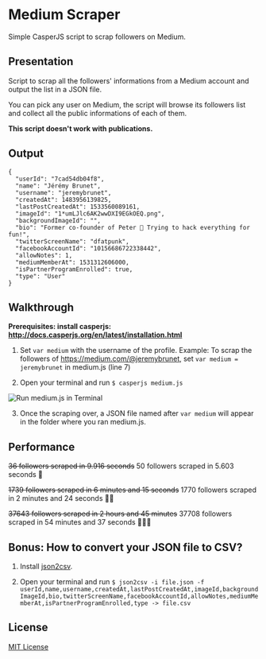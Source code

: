# Medium Scraper
Simple CasperJS script to scrap followers on Medium.

## Presentation
Script to scrap all the followers' informations from a Medium account and output the list in a JSON file.

You can pick any user on Medium, the script will browse its followers list and collect all the public informations of each of them.

**This script doesn't work with publications.**

## Output
```
{
  "userId": "7cad54db04f8",
  "name": "Jérémy Brunet",
  "username": "jeremybrunet",
  "createdAt": 1483956139825,
  "lastPostCreatedAt": 1533560089161,
  "imageId": "1*umLJlc6AK2wwDXI9EGkOEQ.png",
  "backgroundImageId": "",
  "bio": "Former co-founder of Peter 🙈 Trying to hack everything for fun!",
  "twitterScreenName": "dfatpunk",
  "facebookAccountId": "10156686722338442",
  "allowNotes": 1,
  "mediumMemberAt": 1531312606000,
  "isPartnerProgramEnrolled": true,
  "type": "User"
}
```

## Walkthrough

**Prerequisites: install casperjs: http://docs.casperjs.org/en/latest/installation.html**

1. Set `var medium` with the username of the profile. 
Example: To scrap the followers of https://medium.com/@jeremybrunet, set `var medium = jeremybrunet` in medium.js (line 7)

2. Open your terminal and run `$ casperjs medium.js`

![Run medium.js in Terminal](https://dl.dropboxusercontent.com/s/sdbj9nx1y7kyby8/Capture%20d%E2%80%99%C3%A9cran%202018-09-12%20%C3%A0%2017.32.57.png)

3. Once the scraping over, a JSON file named after `var medium` will appear in the folder where you ran medium.js.

## Performance
~~36 followers scraped in 9.916 seconds~~
50 followers scraped in 5.603 seconds 🚀

~~1739 followers scraped in 6 minutes and 15 seconds~~
1770 followers scraped in 2 minutes and 24 seconds 🚀🚀

~~37643 followers scraped in 2 hours and 45 minutes~~
37708 followers scraped in 54 minutes and 37 seconds 🚀🚀🚀


## Bonus: How to convert your JSON file to CSV?

1. Install [json2csv](https://www.npmjs.com/package/json2csv).

2. Open your terminal and run 
`$ json2csv -i file.json -f userId,name,username,createdAt,lastPostCreatedAt,imageId,backgroundImageId,bio,twitterScreenName,facebookAccountId,allowNotes,mediumMemberAt,isPartnerProgramEnrolled,type -> file.csv`

## License
[MIT License](https://github.com/DFATPUNK/medium-scraper/blob/master/LICENSE)

